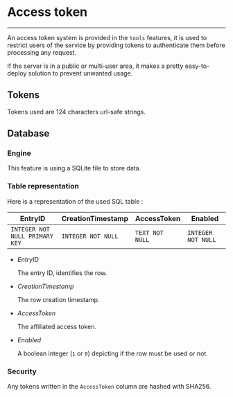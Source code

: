 # Access token

----

An access token system is provided in the `tools` features, it is used to restrict users of the service by providing tokens to authenticate them before processing any request.

If the server is in a public or multi-user area, it makes a pretty easy-to-deploy solution to prevent unwanted usage.

## Tokens

Tokens used are 124 characters url-safe strings.

## Database

### Engine

This feature is using a SQLite file to store data.

### Table representation

Here is a representation of the used SQL table :

| EntryID                        | CreationTimestamp   | AccessToken     | Enabled            |
|------------------------------- | ------------------- | --------------- | ------------------ |
| `INTEGER NOT NULL PRIMARY KEY` | `INTEGER NOT NULL`  | `TEXT NOT NULL` | `INTEGER NOT NULL` |

- *EntryID*

  The entry ID, identifies the row.

- *CreationTimestamp*

  The row creation timestamp.

- *AccessToken*

  The affiliated access token.

- *Enabled*

  A boolean integer (`1` or `0`) depicting if the row must be used or not.

### Security

Any tokens written in the `AccessToken` column are hashed with SHA256.